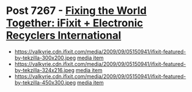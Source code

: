 # Post 7267 - [Fixing the World Together: iFixit + Electronic Recyclers International](https://www.ifixit.com/News/7267/ifixit-eri)

- https://valkyrie.cdn.ifixit.com/media/2009/09/05150941/ifixit-featured-by-tekzilla-300x200.jpeg [media item](media-28625.md)
- https://valkyrie.cdn.ifixit.com/media/2009/09/05150941/ifixit-featured-by-tekzilla-324x216.jpeg [media item](media-28625.md)
- https://valkyrie.cdn.ifixit.com/media/2009/09/05150941/ifixit-featured-by-tekzilla-450x300.jpeg [media item](media-28625.md)